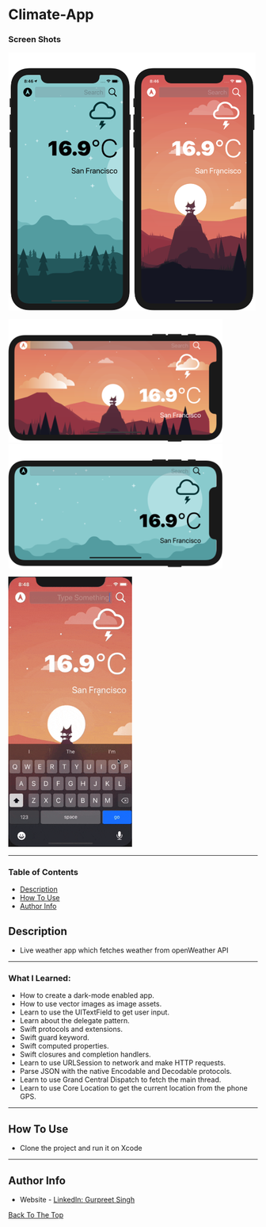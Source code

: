 # Climate-App
### Screen Shots

<img src="Github-Images/Img1.png" width="250"><img src="Github-Images/Img2.png" width="250">

<img src="Github-Images/Img-L1.png" height="250"><img src="Github-Images/Img-L2.png" height="250">

<img src="Github-Images/Img-G.gif" width="250">

---

### Table of Contents

- [Description](#description)
- [How To Use](#how-to-use)
- [Author Info](#author-info)

## Description

- Live weather app which fetches weather from openWeather API

---

### What I Learned:

- How to create a dark-mode enabled app.
- How to use vector images as image assets.
- Learn to use the UITextField to get user input.
- Learn about the delegate pattern.
- Swift protocols and extensions.
- Swift guard keyword.
- Swift computed properties.
- Swift closures and completion handlers.
- Learn to use URLSession to network and make HTTP requests.
- Parse JSON with the native Encodable and Decodable protocols.
- Learn to use Grand Central Dispatch to fetch the main thread.
- Learn to use Core Location to get the current location from the phone GPS.

---

## How To Use

- Clone the project and run it on Xcode
---

## Author Info
- Website - [LinkedIn: Gurpreet Singh](https://www.linkedin.com/in/gurpreet-singh-a2651b107/)

[Back To The Top](#Climate-App)

